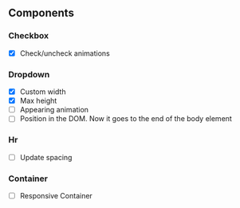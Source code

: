 ## Components

### Checkbox

- [x] Check/uncheck animations

### Dropdown

- [x] Custom width
- [x] Max height
- [ ] Appearing animation
- [ ] Position in the DOM. Now it goes to the end of the body element

### Hr

- [ ] Update spacing

### Container

- [ ] Responsive Container

